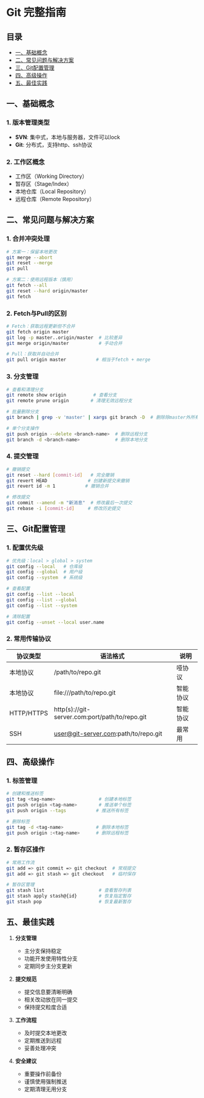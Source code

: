 # Git 完整指南

## 目录
- [一、基础概念](#一基础概念)
- [二、常见问题与解决方案](#二常见问题与解决方案)
- [三、Git配置管理](#三git配置管理)
- [四、高级操作](#四高级操作)
- [五、最佳实践](#五最佳实践)

## 一、基础概念

### 1. 版本管理类型
- **SVN**: 集中式，本地与服务器，文件可以lock
- **Git**: 分布式，支持http、ssh协议

### 2. 工作区概念
- 工作区（Working Directory）
- 暂存区（Stage/Index）
- 本地仓库（Local Repository）
- 远程仓库（Remote Repository）

## 二、常见问题与解决方案

### 1. 合并冲突处理
```bash
# 方案一：保留本地更改
git merge --abort
git reset --merge
git pull

# 方案二：使用远程版本（慎用）
git fetch --all
git reset --hard origin/master
git fetch
```

### 2. Fetch与Pull的区别
```bash
# Fetch：获取远程更新但不合并
git fetch origin master
git log -p master..origin/master  # 比较差异
git merge origin/master           # 手动合并

# Pull：获取并自动合并
git pull origin master           # 相当于fetch + merge
```

### 3. 分支管理
```bash
# 查看和清理分支
git remote show origin          # 查看分支
git remote prune origin        # 清理无效远程分支

# 批量删除分支
git branch | grep -v 'master' | xargs git branch -D  # 删除除master外所有分支

# 单个分支操作
git push origin --delete <branch-name>  # 删除远程分支
git branch -d <branch-name>             # 删除本地分支
```

### 4. 提交管理
```bash
# 撤销提交
git reset --hard [commit-id]   # 完全撤销
git revert HEAD               # 创建新提交来撤销
git revert id -m 1           # 撤销合并

# 修改提交
git commit --amend -m "新消息"  # 修改最后一次提交
git rebase -i [commit-id]     # 修改历史提交
```

## 三、Git配置管理

### 1. 配置优先级
```bash
# 优先级：local > global > system
git config --local   # 仓库级
git config --global  # 用户级
git config --system  # 系统级

# 查看配置
git config --list --local
git config --list --global
git config --list --system

# 清除配置
git config --unset --local user.name
```

### 2. 常用传输协议
| 协议类型 | 语法格式 | 说明 |
|---------|---------|------|
| 本地协议 | /path/to/repo.git | 哑协议 |
| 本地协议 | file:///path/to/repo.git | 智能协议 |
| HTTP/HTTPS | http(s)://git-server.com:port/path/to/repo.git | 智能协议 |
| SSH | user@git-server.com:path/to/repo.git | 最常用 |

## 四、高级操作

### 1. 标签管理
```bash
# 创建和推送标签
git tag <tag-name>                # 创建本地标签
git push origin <tag-name>        # 推送单个标签
git push origin --tags           # 推送所有标签

# 删除标签
git tag -d <tag-name>            # 删除本地标签
git push origin :<tag-name>      # 删除远程标签
```

### 2. 暂存区操作
```bash
# 常用工作流
git add => git commit => git checkout  # 常规提交
git add => git stash => git checkout   # 临时保存

# 暂存区管理
git stash list                    # 查看暂存列表
git stash apply stash@{id}        # 恢复指定暂存
git stash pop                     # 恢复最新暂存
```

## 五、最佳实践

1. **分支管理**
   - 主分支保持稳定
   - 功能开发使用特性分支
   - 定期同步主分支更新

2. **提交规范**
   - 提交信息要清晰明确
   - 相关改动放在同一提交
   - 保持提交粒度合适

3. **工作流程**
   - 及时提交本地更改
   - 定期推送到远程
   - 妥善处理冲突

4. **安全建议**
   - 重要操作前备份
   - 谨慎使用强制推送
   - 定期清理无用分支
